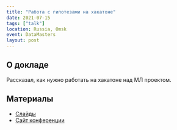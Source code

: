```yaml
---
title: "Работа с гипотезами на хакатоне"
date: 2021-07-15
tags: ["talk"]
location: Russia, Omsk
event: DataMasters
layout: post
---
```


## О докладе

Рассказал, как нужно работать на хакатоне над МЛ проектом.

## Материалы

- [Слайды](https://docs.google.com/presentation/d/e/2PACX-1vRHUL_HarTmbHdvAPcso3rgYQX8llq3bdpHqdCOWOWrqeTtBqmfG4Gk_TijLE6Gwx7WcBCH8oLyKe1l/pub?start=false&loop=false&delayms=3000)
- [Сайт конференции](https://datamasters.ru/aianddata)
